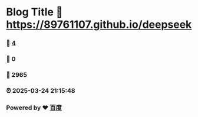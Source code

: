 # Blog Title :link: https://89761107.github.io/deepseek 
### :page_facing_up: [4](https://89761107.github.io/deepseek/tag.html) 
### :speech_balloon: 0 
### :hibiscus: 2965 
### :alarm_clock: 2025-03-24 21:15:48 
### Powered by :heart: [百度](https://www.bilibili.com/)
